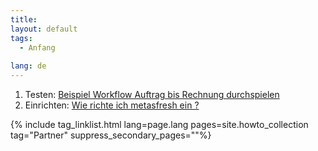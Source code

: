 ```yaml
---
title: 
layout: default
tags:
  - Anfang
  
lang: de
---
```


1. Testen: [Beispiel Workflow Auftrag bis Rechnung durchspielen](Uebersicht_Workflow_Auftrag_Bis_Rechnung_Simpel)
1. Einrichten: [Wie richte ich metasfresh ein ?]( Wie_richte_ich_metasfresh_ein)

{% include tag_linklist.html lang=page.lang pages=site.howto_collection tag="Partner" suppress_secondary_pages=""%}
